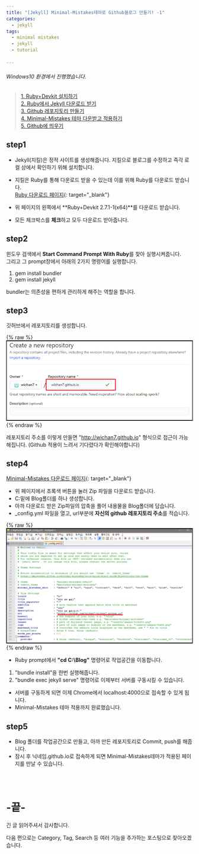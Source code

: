 ```yaml
---
title: "[Jekyll] Minimal-Mistakes테마로 Github블로그 만들기! -1"
categories: 
  - jekyll
tags:
  - minimal mistakes
  - jekyll
  - tutorial
  
---
```


###### Windows10 환경에서 진행했습니다.  

> [1. Ruby+Devkit 설치하기](#step1)  
> [2. Ruby에서 Jekyll 다운로드 받기](#step2)  
> [3. Github 레포지토리 만들기](#step3)  
> [4. Minimal-Mistakes 테마 다운받고 적용하기](#step4)  
> [5. Github에 띄우기](#step5)  

## step1
- Jekyll(지킬)은 정적 사이트를 생성해줍니다. 지킬으로 블로그를 수정하고 즉각 로컬 상에서 확인하기 위해 설치합니다.  
- 지킬은 Ruby를 통해 다운로드 받을 수 있는데 이를 위해 Ruby를 다운로드 받습니다.  
[Ruby 다운로드 페이지](https://rubyinstaller.org/downloads/){: target="_blank"}  

- 위 페이지의 왼쪽에서 **Ruby+Devkit 2.7.1-1(x64)**를 다운로드 받습니다.  
- 모든 체크박스를 **체크**하고 모두 다운로드 받아줍니다.  

## step2
윈도우 검색에서 **Start Command Prompt With Ruby**를 찾아 실행시켜줍니다.  
그리고 그 prompt창에서 아래의 2가지 명령어를 실행합니다.  
1. gem install bundler  
2. gem install jekyll  

bundler는 의존성을 편하게 관리하게 해주는 역할을 합니다.  

## step3
깃허브에서 레포지토리를 생성합니다. 

{% raw %}![alt](/assets/images/jekyll_tutorial/github_create_repository.png){% endraw %}  

레포지토리 주소를 이렇게 만들면 "http://wichan7.github.io" 형식으로 접근이 가능해집니다. (Github 적용이 느려서 기다렸다가 확인해야합니다)  


## step4
[Minimal-Mistakes 다운로드 페이지](https://github.com/mmistakes/minimal-mistakes){: target="_blank"}  
- 위 페이지에서 초록색 버튼을 눌러 Zip 파일을 다운로드 받습니다.  
- C:밑에 Blog폴더를 하나 생성합니다.  
- 아까 다운로드 받은 Zip파일의 압축을 풀어 내용물을 Blog폴더에 담습니다.  
- _config.yml 파일을 열고, url부분에 **자신의 github 레포지토리 주소**를 적습니다.  

{% raw %}![alt](/assets/images/jekyll_tutorial/jekyll_config.png){% endraw %}  

- Ruby prompt에서 **"cd C:\\Blog"** 명령어로 작업공간을 이동합니다.  
1. "bundle install"을 한번 실행해줍니다.  
2. "bundle exec jekyll serve" 명령어로 이제부터 서버를 구동시킬 수 있습니다.  
- 서버를 구동하게 되면 이제 Chrome에서 localhost:4000으로 접속할 수 있게 됩니다.  
- Minimal-Mistakes 테마 적용까지 완료했습니다.  

## step5
- Blog 폴더를 작업공간으로 만들고, 아까 만든 레포지토리로 Commit, push를 해줍니다.  
- 잠시 후 닉네임.github.io로 접속하게 되면 Minimal-Mistakes테마가 적용된 페이지를 만날 수 있습니다.  

<br><br>
# -끝-
긴 글 읽어주셔서 감사합니다.  

다음 편으로는 Category, Tag, Search 등 여러 기능을 추가하는 포스팅으로 찾아오겠습니다.  

